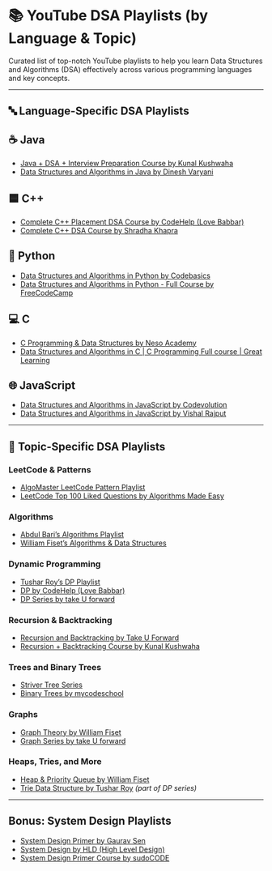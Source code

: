 # 📚 YouTube DSA Playlists (by Language & Topic)

Curated list of top-notch YouTube playlists to help you learn Data Structures and Algorithms (DSA) effectively across various programming languages and key concepts.

---

## 🔤 Language-Specific DSA Playlists

## ☕ Java

- [Java + DSA + Interview Preparation Course by Kunal Kushwaha](https://www.youtube.com/playlist?list=PL9gnSGHSqcnr_DxHsP7AW9ftq0AtAyYqJ)
- [Data Structures and Algorithms in Java by Dinesh Varyani](https://www.youtube.com/playlist?list=PL6Zs6LgrJj3tDXv8a_elC6eT_4R5gfX4d)

## 🟦 C++

- [Complete C++ Placement DSA Course by CodeHelp (Love Babbar)](https://www.youtube.com/playlist?list=PLDzeHZWIZsTryvtXdMr6rPh4IDexB5NIA)
- [Complete C++ DSA Course by Shradha Khapra](https://www.youtube.com/playlist?list=PLfqMhTWNBTe137I_EPQd34TsgV6IO55pt)

## 🐍 Python

- [Data Structures and Algorithms in Python by Codebasics](https://www.youtube.com/playlist?list=PLeo1K3hjS3uu_n_a__MI_KktGTLYopZ12)
- [Data Structures and Algorithms in Python - Full Course by FreeCodeCamp](https://www.youtube.com/watch?v=pkYVOmU3MgA)

## 💻 C

- [C Programming & Data Structures by Neso Academy](https://www.youtube.com/playlist?list=PLBlnK6fEyqRhX6r2uhhlubuF5QextdCSM)
- [Data Structures and Algorithms in C | C Programming Full course | Great Learning](https://www.youtube.com/watch?v=MtVZAXepMPM)

## 🌐 JavaScript

- [Data Structures and Algorithms in JavaScript by Codevolution](https://www.youtube.com/playlist?list=PLC3y8-rFHvwjPxNAKvZpdnsr41E0fCMMP)
- [Data Structures and Algorithms in JavaScript by Vishal Rajput](https://www.youtube.com/playlist?list=PLSH9gf0XETos9m5YTROtFg1nJTnYumlVJ)


---

## 🧠 Topic-Specific DSA Playlists

### LeetCode & Patterns
- [AlgoMaster LeetCode Pattern Playlist](https://www.youtube.com/playlist?list=PLK63NuByH5o-tqaMUHRA4r8ObRW7PWz45)
- [LeetCode Top 100 Liked Questions by Algorithms Made Easy
](https://www.youtube.com/playlist?list=PLJtzaiEpVo2yDXB8S378RPNA16_HRgMgf)

### Algorithms
- [Abdul Bari’s Algorithms Playlist](https://www.youtube.com/playlist?list=PLDN4rrl48XKpZkf03iYFl-O29szjTrs_O)
- [William Fiset’s Algorithms & Data Structures](https://www.youtube.com/playlist?list=PLDV1Zeh2NRsB6SWUrDFW2RmDotAfPbeHu)


### Dynamic Programming
- [Tushar Roy’s DP Playlist](https://www.youtube.com/playlist?list=PLrmLmBdmIlpsHaNTPP_jHHDx_os9ItYXr)
- [DP by CodeHelp (Love Babbar)](https://www.youtube.com/playlist?list=PLDzeHZWIZsTomOPnCiU3J95WufjE36wsb)
- [DP Series by take U forward](https://www.youtube.com/playlist?list=PLgUwDviBIf0qUlt5H_kiKYaNSqJ81PMMY)

### Recursion & Backtracking
- [Recursion and Backtracking by Take U Forward](https://www.youtube.com/playlist?list=PL9gnSGHSqcnq2KrYq3eEsmQx2sNh2vSsg)
- [Recursion + Backtracking Course by Kunal Kushwaha](https://www.youtube.com/playlist?list=PL9gnSGHSqcnp39cTyB1dTZ2pJ04Xmdrod)

### Trees and Binary Trees
- [Striver Tree Series](https://www.youtube.com/playlist?list=PLkjdNRgDmcc0Pom5erUBU4ZayeU9AyRRu)
- [Binary Trees by mycodeschool](https://www.youtube.com/watch?v=H5JubkIy_p8)

### Graphs
- [Graph Theory by William Fiset](https://www.youtube.com/playlist?list=PLDV1Zeh2NRsD06x59fxczdWLhYYN9xZSS)
- [Graph Series by take U forward](https://www.youtube.com/playlist?list=PLgUwDviBIf0oE3gA41TKO2H5bHpPd7fzn)

### Heaps, Tries, and More
- [Heap & Priority Queue by William Fiset](https://www.youtube.com/playlist?list=PLDV1Zeh2NRsCLFSHm1nYb9daYf60lCcag)
- [Trie Data Structure by Tushar Roy](https://www.youtube.com/watch?v=AXjmTQ8LEoI) *(part of DP series)*

---

## Bonus: System Design Playlists

- [System Design Primer by Gaurav Sen](https://www.youtube.com/playlist?list=PLMCXHnjXnTnvo6alSjVkgxV-VH6EPyvoX)
- [System Design by HLD (High Level Design)](https://www.youtube.com/playlist?list=PL6W8uoQQ2c63W58rpNFDwdrBnq5G3EfT7)
- [System Design Primer Course by sudoCODE](https://www.youtube.com/playlist?list=PLTCrU9sGyburBw9wNOHebv9SjlE4Elv5a)

